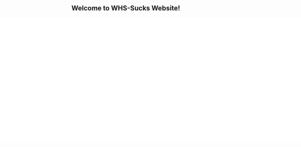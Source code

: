 ## Welcome to WHS-Sucks Website!

<div style="position: absolute; left: 0%; width: 100%; height: 10%; background-color: #FFFFFF;">
</div>
